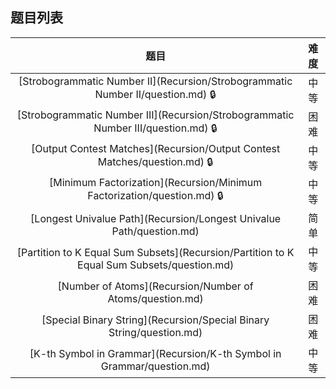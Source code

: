 ## 题目列表  
| 题目 | 难度 |  
|:---:|:---:|  
| [Strobogrammatic Number II](Recursion/Strobogrammatic Number II/question.md) :lock: | 中等 |   
| [Strobogrammatic Number III](Recursion/Strobogrammatic Number III/question.md) :lock: | 困难 |   
| [Output Contest Matches](Recursion/Output Contest Matches/question.md) :lock: | 中等 |   
| [Minimum Factorization](Recursion/Minimum Factorization/question.md) :lock: | 中等 |   
| [Longest Univalue Path](Recursion/Longest Univalue Path/question.md) | 简单 |   
| [Partition to K Equal Sum Subsets](Recursion/Partition to K Equal Sum Subsets/question.md) | 中等 |   
| [Number of Atoms](Recursion/Number of Atoms/question.md) | 困难 |   
| [Special Binary String](Recursion/Special Binary String/question.md) | 困难 |   
| [K-th Symbol in Grammar](Recursion/K-th Symbol in Grammar/question.md) | 中等 |   
